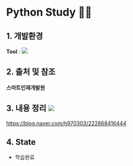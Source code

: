 # Python Study 👨‍💻

## 1. 개발환경
<Strong>Tool</Strong> : <img src="https://img.shields.io/badge/Jupyter-F37626?style=flat-square&logo=Jupyter&logoColor=white"/> <br>

## 2. 출처 및 참조
<b>스마트인재개발원</b>

## 3. 내용 정리 <img src="https://img.shields.io/badge/ My blog-03C75A?style=flat-square&logo=Naver&logoColor=white&link=https://blog.naver.com/h970303"/>
https://blog.naver.com/h970303/222868416444

## 4. State
- 학습완료

